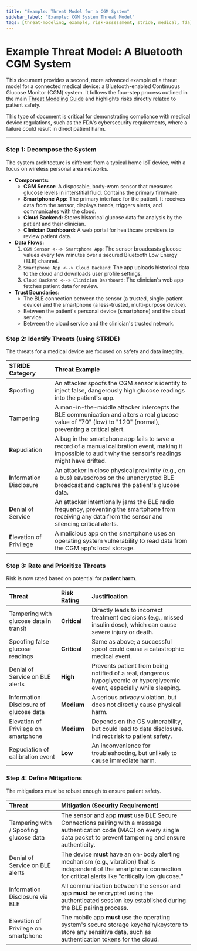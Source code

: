 ```yaml
---
title: "Example: Threat Model for a CGM System"
sidebar_label: "Example: CGM System Threat Model"
tags: [threat-modeling, example, risk-assessment, stride, medical, fda]
---
```

# Example Threat Model: A Bluetooth CGM System

This document provides a second, more advanced example of a threat model for a connected medical device: a Bluetooth-enabled Continuous Glucose Monitor (CGM) system. It follows the four-step process outlined in the main [Threat Modeling Guide](../../implementation/build-phase/threat-modeling.md) and highlights risks directly related to patient safety.

This type of document is critical for demonstrating compliance with medical device regulations, such as the FDA's cybersecurity requirements, where a failure could result in direct patient harm.

---

### **Step 1: Decompose the System**

The system architecture is different from a typical home IoT device, with a focus on wireless personal area networks.

*   **Components:**
    *   **CGM Sensor:** A disposable, body-worn sensor that measures glucose levels in interstitial fluid. Contains the primary firmware.
    *   **Smartphone App:** The primary interface for the patient. It receives data from the sensor, displays trends, triggers alerts, and communicates with the cloud.
    *   **Cloud Backend:** Stores historical glucose data for analysis by the patient and their clinician.
    *   **Clinician Dashboard:** A web portal for healthcare providers to review patient data.
*   **Data Flows:**
    1.  `CGM Sensor <--> Smartphone App`: The sensor broadcasts glucose values every few minutes over a secured Bluetooth Low Energy (BLE) channel.
    2.  `Smartphone App <--> Cloud Backend`: The app uploads historical data to the cloud and downloads user profile settings.
    3.  `Cloud Backend <--> Clinician Dashboard`: The clinician's web app fetches patient data for review.
*   **Trust Boundaries:**
    *   The BLE connection between the sensor (a trusted, single-patient device) and the smartphone (a less-trusted, multi-purpose device).
    *   Between the patient's personal device (smartphone) and the cloud service.
    *   Between the cloud service and the clinician's trusted network.

### **Step 2: Identify Threats (using STRIDE)**

The threats for a medical device are focused on safety and data integrity.

| STRIDE Category          | Threat Example                                                                                                 |
| :----------------------- | :-------------------------------------------------------------------------------------------------------------- |
| **S**poofing             | An attacker spoofs the CGM sensor's identity to inject false, dangerously high glucose readings into the patient's app. |
| **T**ampering            | A man-in-the-middle attacker intercepts the BLE communication and alters a real glucose value of "70" (low) to "120" (normal), preventing a critical alert. |
| **R**epudiation          | A bug in the smartphone app fails to save a record of a manual calibration event, making it impossible to audit why the sensor's readings might have drifted. |
| **I**nformation Disclosure | An attacker in close physical proximity (e.g., on a bus) eavesdrops on the unencrypted BLE broadcast and captures the patient's glucose data. |
| **D**enial of Service    | An attacker intentionally jams the BLE radio frequency, preventing the smartphone from receiving any data from the sensor and silencing critical alerts. |
| **E**levation of Privilege | A malicious app on the smartphone uses an operating system vulnerability to read data from the CGM app's local storage. |

### **Step 3: Rate and Prioritize Threats**

Risk is now rated based on potential for **patient harm**.

| Threat                                      | Risk Rating | Justification                                                                |
| :------------------------------------------ | :---------- | :--------------------------------------------------------------------------- |
| Tampering with glucose data in transit      | **Critical**  | Directly leads to incorrect treatment decisions (e.g., missed insulin dose), which can cause severe injury or death. |
| Spoofing false glucose readings             | **Critical**  | Same as above; a successful spoof could cause a catastrophic medical event. |
| Denial of Service on BLE alerts             | **High**    | Prevents patient from being notified of a real, dangerous hypoglycemic or hyperglycemic event, especially while sleeping. |
| Information Disclosure of glucose data      | **Medium**  | A serious privacy violation, but does not directly cause physical harm.      |
| Elevation of Privilege on smartphone        | **Medium**  | Depends on the OS vulnerability, but could lead to data disclosure. Indirect risk to patient safety. |
| Repudiation of calibration event            | **Low**     | An inconvenience for troubleshooting, but unlikely to cause immediate harm.   |

### **Step 4: Define Mitigations**

The mitigations must be robust enough to ensure patient safety.

| Threat                               | Mitigation (Security Requirement)                                                                                             |
| :----------------------------------- | :---------------------------------------------------------------------------------------------------------------------------- |
| Tampering with / Spoofing glucose data | The sensor and app **must** use BLE Secure Connections pairing with a message authentication code (MAC) on every single data packet to prevent tampering and ensure authenticity. |
| Denial of Service on BLE alerts      | The device **must** have an on-body alerting mechanism (e.g., vibration) that is independent of the smartphone connection for critical alerts like "critically low glucose." |
| Information Disclosure via BLE       | All communication between the sensor and app **must** be encrypted using the authenticated session key established during the BLE pairing process. |
| Elevation of Privilege on smartphone | The mobile app **must** use the operating system's secure storage keychain/keystore to store any sensitive data, such as authentication tokens for the cloud. | 